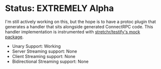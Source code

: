 # Status: EXTREMELY Alpha

I'm still actively working on this, but the hope is to have a protoc plugin that generates a handler that sits alongside generated ConnectRPC code. This handler implementation is instrumented with [stretchr/testify's mock package](https://github.com/stretchr/testify?tab=readme-ov-file#mock-package).

- Unary Support: Working
- Server Streaming support: None
- Client Streaming support: None
- Bidirectional Streaming support: None
